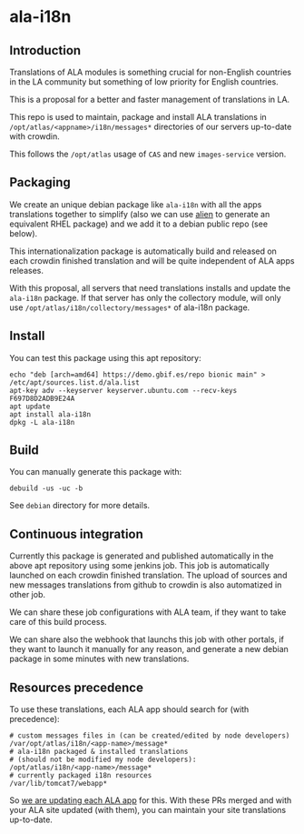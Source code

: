 # ala-i18n

## Introduction

Translations of ALA modules is something crucial for non-English countries in the LA community but something of low priority for English countries.

This is a proposal for a better and faster management of translations in LA.

This repo is used to maintain, package and install ALA translations in `/opt/atlas/<appname>/i18n/messages*` directories of our servers up-to-date with crowdin.

This follows the `/opt/atlas` usage of `CAS` and new `images-service` version.

## Packaging

We create an unique debian package like `ala-i18n` with all the apps translations together to simplify (also we can use [alien](https://wiki.debian.org/Alien) to generate an equivalent RHEL package) and we add it to a debian public repo (see below).

This internationalization package is automatically build and released on each crowdin finished translation and will be quite independent of ALA apps releases.

With this proposal, all servers that need translations installs and update the `ala-i18n` package. If that server has only the collectory module, will only use `/opt/atlas/i18n/collectory/messages*` of ala-i18n package.

## Install

You can test this package using this apt repository:

```
echo "deb [arch=amd64] https://demo.gbif.es/repo bionic main" > /etc/apt/sources.list.d/ala.list
apt-key adv --keyserver keyserver.ubuntu.com --recv-keys F697D8D2ADB9E24A
apt update
apt install ala-i18n
dpkg -L ala-i18n
```

## Build

You can manually generate this package with:

```
debuild -us -uc -b
```

See `debian` directory for more details.

## Continuous integration

Currently this package is generated and published automatically in the above apt repository using some jenkins job. This job is automatically launched on each crowdin finished translation. The upload of sources and new messages translations from github to crowdin is also automatized in other job.

We can share these job configurations with ALA team, if they want to take care of this build process.

We can share also the webhook that launchs this job with other portals, if they want to launch it manually for any reason, and generate a new debian package in some minutes with new translations.

## Resources precedence

To use these translations, each ALA app should search for (with precedence):

```
# custom messages files in (can be created/edited by node developers)
/var/opt/atlas/i18n/<app-name>/message*
# ala-i18n packaged & installed translations
# (should not be modified my node developers):
/opt/atlas/i18n/<app-name>/message*
# currently packaged i18n resources
/var/lib/tomcat7/webapp*
```

So [we are updating each ALA app](https://github.com/search?q=is%3Apr+author%3Avjrj+org%3AAtlasOfLivingAustralia+ala-i18n&type=Issues) for this. With these PRs merged and with your ALA site updated (with them), you can maintain your site translations up-to-date.
